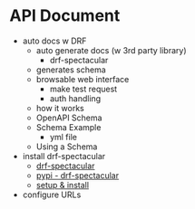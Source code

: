 # API Document

- auto docs w DRF
    - auto generate docs (w 3rd party library)
        - drf-spectacular
    - generates schema
    - browsable web interface
        - make test request
        - auth handling
    - how it works
    - OpenAPI Schema
    - Schema Example
        - yml file
    - Using a Schema
- install drf-spectacular
    - [drf-spectacular](https://drf-spectacular.readthedocs.io/en/latest/index.html)
    - [pypi - drf-spectacular](https://pypi.org/project/drf-spectacular/)
    - [setup & install](https://drf-spectacular.readthedocs.io/en/latest/readme.html#installation)
- configure URLs